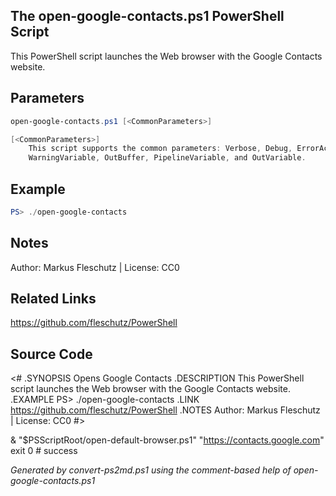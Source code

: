 ## The open-google-contacts.ps1 PowerShell Script

This PowerShell script launches the Web browser with the Google Contacts website.

## Parameters
```powershell
open-google-contacts.ps1 [<CommonParameters>]

[<CommonParameters>]
    This script supports the common parameters: Verbose, Debug, ErrorAction, ErrorVariable, WarningAction, 
    WarningVariable, OutBuffer, PipelineVariable, and OutVariable.
```

## Example
```powershell
PS> ./open-google-contacts

```

## Notes
Author: Markus Fleschutz | License: CC0

## Related Links
https://github.com/fleschutz/PowerShell

## Source Code
<#
.SYNOPSIS
	Opens Google Contacts
.DESCRIPTION
	This PowerShell script launches the Web browser with the Google Contacts website.
.EXAMPLE
	PS> ./open-google-contacts
.LINK
	https://github.com/fleschutz/PowerShell
.NOTES
	Author: Markus Fleschutz | License: CC0
#>

& "$PSScriptRoot/open-default-browser.ps1" "https://contacts.google.com"
exit 0 # success

*Generated by convert-ps2md.ps1 using the comment-based help of open-google-contacts.ps1*
